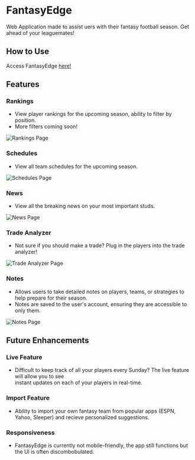 # FantasyEdge
Web Application made to assist uers with their fantasy football season. Get ahead of your leaguemates!

## How to Use
Access FantasyEdge [here!](https://fantasy-edge.vercel.app/)

## Features
### Rankings
- View player rankings for the upcoming season, ability to filter by position. <br>
- More filters coming soon!

![Rankings Page](https://drive.google.com/uc?export=view&id=1MO3GNi7Kmtdn8NzI6u-Ze23_zuQqUUFa)

### Schedules
- View all team schedules for the upcoming season. 

![Schedules Page](https://drive.google.com/uc?export=view&id=1l44cfClmesuS4JGuRRsbVDAJpN5zdiLe)

### News
- View all the breaking news on your most important studs. 

![News Page](https://drive.google.com/uc?export=view&id=1hsjhLXXt4KPm_-2kifuSLei3jUOJg3Z3)

### Trade Analyzer
- Not sure if you should make a trade? Plug in the players into the trade analyzer!

![Trade Analyzer Page](https://drive.google.com/uc?export=view&id=16LQxDesTRVISI74AmVS27sE-sya-qEx3)

### Notes
- Allows users to take detailed notes on players, teams, or strategies to help prepare for their season.
- Notes are saved to the user's account, ensuring they are accessible to only them.

![Notes Page](https://drive.google.com/uc?export=view&id=1Ccnuqf2V5UTcTNgEgG3UvuJ-85u3K3QR)

## Future Enhancements
### Live Feature
- Difficult to keep track of all your players every Sunday? The live feature will allow you to see <br>
instant updates on each of your players in real-time.

### Import Feature
- Ability to import your own fantasy team from popular apps (ESPN, Yahoo, Sleeper) and recieve personalized suggestions.

### Responsiveness
- FantasyEdge is currently not mobile-friendly, the app still functions but the UI is often discombobulated.
